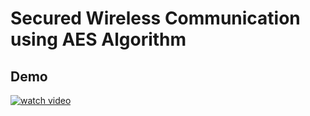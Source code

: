 # Secured Wireless Communication using AES Algorithm

## Demo

[![watch video](http://img.youtube.com/vi/AyWX11Wf0lg/0.jpg)](http://www.youtube.com/watch?v=AyWX11Wf0lg "project")
